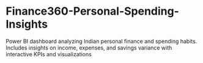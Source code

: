 # Finance360-Personal-Spending-Insights
Power BI dashboard analyzing Indian personal finance and spending habits. Includes insights on income, expenses, and savings variance with interactive KPIs and visualizations
